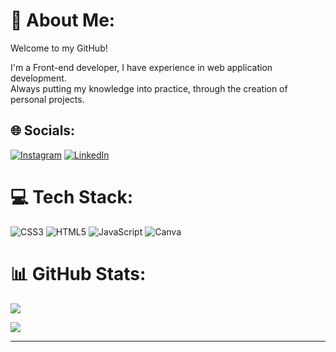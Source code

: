 # 💫 About Me:
Welcome to my GitHub! 

I'm a Front-end developer, I have experience in web application development.<br>Always putting my knowledge into practice, through the creation of personal projects.
## 🌐 Socials:
[![Instagram](https://img.shields.io/badge/Instagram-%23E4405F.svg?logo=Instagram&logoColor=white)](https://instagram.com/jumelloviana) [![LinkedIn](https://img.shields.io/badge/LinkedIn-%230077B5.svg?logo=linkedin&logoColor=white)](https://linkedin.com/in/jumelloviana) 

# 💻 Tech Stack:
![CSS3](https://img.shields.io/badge/css3-%231572B6.svg?style=for-the-badge&logo=css3&logoColor=white) ![HTML5](https://img.shields.io/badge/html5-%23E34F26.svg?style=for-the-badge&logo=html5&logoColor=white) ![JavaScript](https://img.shields.io/badge/javascript-%23323330.svg?style=for-the-badge&logo=javascript&logoColor=%23F7DF1E) ![Canva](https://img.shields.io/badge/Canva-%2300C4CC.svg?style=for-the-badge&logo=Canva&logoColor=white)
# 📊 GitHub Stats:

![](https://github-readme-stats-git-masterrstaa-rickstaa.vercel.app/api?username=jumelloviana&theme=radical&hide_border=false&include_all_commits=false&count_private=false&layout=compact)

![](https://github-readme-stats.vercel.app/api?username=jumelloviana&theme=radical&hide_border=false&include_all_commits=false&count_private=false) 



---


<!-- Proudly created with GPRM ( https://gprm.itsvg.in ) -->

